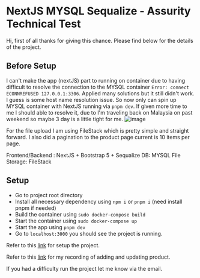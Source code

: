 # NextJS MYSQL Sequalize - Assurity Technical Test
Hi, first of all thanks for giving this chance.
Please find below for the details of the project.


## Before Setup
I can't make the app (nextJS) part to running on container due to having difficult to resolve the connection to the MYSQL container `Error: connect ECONNREFUSED 127.0.0.1:3306`.
Applied many solutions but it still didn't work. I guess is some host name resolution issue. So now only can spin up MYSQL container with NextJS running via `pnpm dev`.
If given more time to me I should able to resolve it, due to I'm traveling back on Malaysia on past weekend so maybe 3 day is a little tight for me.
![image](https://github.com/wjbay2/nextjs-mysql/assets/14900950/65d0b3a8-0ad6-498b-bc8e-a7a3f965427e)

For the file upload I am using FileStack which is pretty simple and straight forward.
I also did a pagination to the product page current is 10 items per page.

Frontend/Backend : NextJS + Bootstrap 5 + Sequalize
DB: MYSQL
File Storage: FileStack

## Setup
- Go to project root directory
- Install all necessary dependency using `npm i` or `pnpm i` (need install pnpm if needed)
- Build the container using `sudo docker-compose build`
- Start the container using `sudo docker-compose up`
- Start the app using `pnpm dev`
- Go to `localhost:3000` you should see the project is running.

Refer to this [link](https://watch.screencastify.com/v/5RMHpSJSqeAVouXibx2R) for setup the project.

Refer to this [link](https://watch.screencastify.com/v/tzzBEXzFLz9EjrUpcIAq) for my recording of adding and updating product.

If you had a difficulty run the project let me know via the email.
